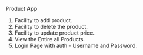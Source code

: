 Product App
1. Facility to add product.
2. Facility to delete the product.
3. Facility to update product price.
4. View the Entire all Products.
5. Login Page with auth - Username and Password.
